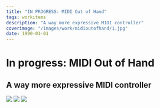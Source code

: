 ```yaml
---
title: "IN PROGRESS: MIDI Out of Hand"
tags: workitems
description: "A way more expressive MIDI controller"
coverimage: "/images/work/midioutofhand/1.jpg"
date: 1990-01-01
---
```

<style>
	img.hasborder {
		border: 1px dashed black;
		padding: .3rem;
	}
</style>

# In progress: MIDI Out of Hand

## A way more expressive MIDI controller

<img src="/images/work/midioutofhand/1.jpg">
<img src="/images/work/midioutofhand/2.jpg">
<img src="/images/work/midioutofhand/4.jpg">